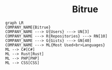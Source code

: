 <h1 align="center">Bitrue</h1>

```mermaid
graph LR
COMPANY_NAME{Bitrue}
COMPANY_NAME ---> U{Users} ---> UN[3]
COMPANY_NAME ---> R{Repositories} ---> RN[10]
COMPANY_NAME ---> G{Gists} ---> GN[40]
COMPANY_NAME ---> ML{Most Used<br>Languages}
ML --> C#[C#]
ML --> Rust[Rust]
ML --> PHP[PHP]
ML --> CSS[CSS]
```
